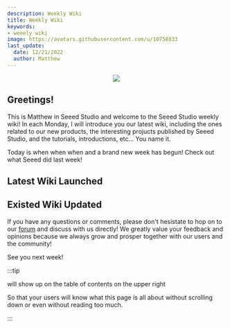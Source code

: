 ```yaml
---
description: Weekly Wiki
title: Weekly Wiki
keywords:
- weeely wiki
image: https://avatars.githubusercontent.com/u/10758833
last_update:
  date: 12/21/2022
  author: Matthew
---
```


<div align="center"><img width="{1000}" src="https://files.seeedstudio.com/wiki/IndexWiki/logo.png" /></div>

## Greetings!

This is Matthew in Seeed Studio and welcome to the Seeed Studio weekly wiki! In each Monday, I will introduce you our latest wiki, including the ones related to our new products, the interesting projucts published by Seeed Studio, and the tutorials, introductions, etc... You name it.

Today is when when when and a brand new week has begun! Check out what Seeed did last week!

## Latest Wiki Launched

## Existed Wiki Updated

If you have any questions or comments, please don't hesistate to hop on to our [forum](https://forum.seeedstudio.com/latest) and discuss with us directly! We greatly value your feedback and opinions because we always grow and prosper together with our users and the community!

See you next week!

:::tip

will show up on the table of contents on the upper right

So that your users will know what this page is all about without scrolling down or even without reading too much.

:::